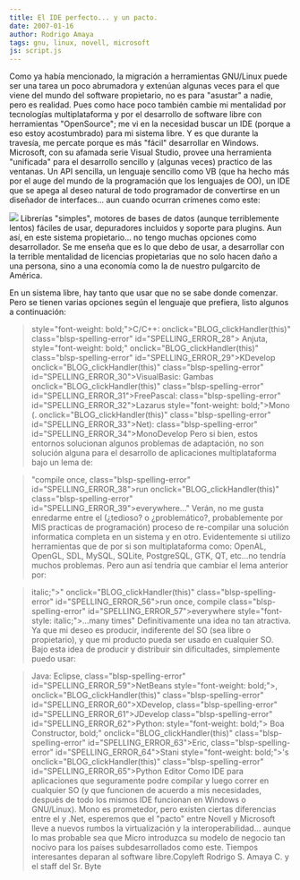 ```yaml
---
title: El IDE perfecto... y un pacto.
date: 2007-01-16
author: Rodrigo Amaya
tags: gnu, linux, novell, microsoft
js: script.js
---
```


Como ya había mencionado, la
      migración a herramientas GNU/Linux puede ser una tarea
      un poco abrumadora y extenúan algunas veces
      para el que viene del mundo del software propietario, no es para "asustar" a nadie, pero es
      realidad.
Pues como hace poco también cambie mi
      mentalidad por tecnologías multiplataforma y por el
      desarrollo de software libre con herramientas "OpenSource"; me vi en la
      necesidad buscar un IDE (porque a eso estoy acostumbrado) para mi sistema
      libre.
Y es que durante la travesía, me percate
      porque es más "fácil" desarrollar en Windows.
Microsoft, con su afamada serie
      Visual Studio, provee una herramienta "unificada" para el
      desarrollo sencillo y (algunas veces) practico de las ventanas.
Un API sencilla, un lenguaje sencillo como VB (que ha hecho más por el auge del mundo de la
      programación que los lenguajes de OO), un IDE que se apega al deseo
      natural de todo programador de convertirse en un diseñador de interfaces... aun cuando ocurran
      crímenes como este:

[![](http://bp0.blogger.com/_ayvorITawE4/Ra0AZjD_hyI/AAAAAAAAAAM/NVkg_aiBeGw/s400/wgetgui-screenshot.png)](http://bp0.blogger.com/_ayvorITawE4/Ra0AZjD_hyI/AAAAAAAAAAM/NVkg_aiBeGw/s1600-h/wgetgui-screenshot.png)
Librerías "simples", motores de bases de datos (aunque
      terriblemente lentos) fáciles de usar,
      depuradores incluidos y soporte para plugins.
Aun
      así, en este sistema propietario... no tengo muchas
      opciones como desarrollador.
Se me enseña que es lo que debo de usar, a desarrollar
      con la terrible mentalidad de licencias propietarias que no solo hacen daño a una persona,
      sino a una economía como la de nuestro pulgarcito de América.

En un sistema libre,
      hay tanto que usar que no se sabe donde comenzar.
Pero se tienen varias opciones
      según el lenguaje que prefiera, listo algunos a
      continuación:

>  style="font-weight: bold;">C/C++:  onclick="BLOG_clickHandler(this)" class="blsp-spelling-error" id="SPELLING_ERROR_28">
> Anjuta,  style="font-weight: bold;" onclick="BLOG_clickHandler(this)" class="blsp-spelling-error"
> id="SPELLING_ERROR_29">KDevelop
>  onclick="BLOG_clickHandler(this)" class="blsp-spelling-error"
> id="SPELLING_ERROR_30">VisualBasic:
> Gambas
>  onclick="BLOG_clickHandler(this)" class="blsp-spelling-error"
> id="SPELLING_ERROR_31">FreePascal:
>  class="blsp-spelling-error" id="SPELLING_ERROR_32">Lazarus
>  style="font-weight: bold;">Mono (. onclick="BLOG_clickHandler(this)" class="blsp-spelling-error"
> id="SPELLING_ERROR_33">Net):
>  class="blsp-spelling-error" id="SPELLING_ERROR_34">MonoDevelop
Pero si bien, estos entornos solucionan algunos problemas de adaptación, no son solución alguna para el desarrollo de aplicaciones
      multiplataforma bajo un lema de:

> "compile once,  class="blsp-spelling-error" id="SPELLING_ERROR_38">run  onclick="BLOG_clickHandler(this)" class="blsp-spelling-error"
> id="SPELLING_ERROR_39">everywhere..."
Verán, no me gusta enredarme entre el (¿tedioso? o
      ¿problemático?, probablemente por MIS practicas de
      programación) proceso de re-compilar una solución informatica completa en un sistema y en otro. Evidentemente si
      utilizo herramientas que de por si son multiplataforma como:
      OpenAL, OpenGL, SDL, MySQL, SQLite, PostgreSQL, GTK, QT, etc...no tendría muchos
      problemas. Pero aun así tendría que cambiar el
      lema anterior por:

>  italic;">" onclick="BLOG_clickHandler(this)" class="blsp-spelling-error"
> id="SPELLING_ERROR_56">run once,
> compile  class="blsp-spelling-error" id="SPELLING_ERROR_57">everywhere style="font-style: italic;">...many times"
Definitivamente una idea no tan atractiva. Ya que mi deseo es producir, indiferente del
      SO (sea libre o propietario), y que mi producto pueda ser usado en cualquier SO.
Bajo esta idea de producir y distribuir sin dificultades, simplemente puedo usar:

> Java: Eclipse,
>  class="blsp-spelling-error" id="SPELLING_ERROR_59">NetBeans style="font-weight: bold;">,  onclick="BLOG_clickHandler(this)" class="blsp-spelling-error"
> id="SPELLING_ERROR_60">XDevelop,
>  class="blsp-spelling-error" id="SPELLING_ERROR_61">JDevelop
>  class="blsp-spelling-error" id="SPELLING_ERROR_62">Python: style="font-weight: bold;"> Boa Constructor,  bold;" onclick="BLOG_clickHandler(this)" class="blsp-spelling-error"
> id="SPELLING_ERROR_63">Eric,
>  class="blsp-spelling-error" id="SPELLING_ERROR_64">Stani style="font-weight: bold;">'s  onclick="BLOG_clickHandler(this)" class="blsp-spelling-error"
> id="SPELLING_ERROR_65">Python
> Editor
Como IDE para aplicaciones que seguramente podre compilar y
      luego correr en cualquier SO (y que funcionen de acuerdo a mis
      necesidades, después de todo los mismos IDE funcionan en Windows o GNU/Linux).
Mono es prometedor,
      pero existen ciertas diferencias entre el y .Net, esperemos que el
      "pacto" entre Novell y Microsoft lleve a nuevos rumbos la virtualización y la interoperabilidad... aunque lo mas probable sea que
      Micro introduzca su modelo de negocio tan nocivo para los países subdesarrollados como este. Tiempos interesantes
      deparan al software libre.Copyleft Rodrigo S. Amaya C.
      y el staff del Sr. Byte